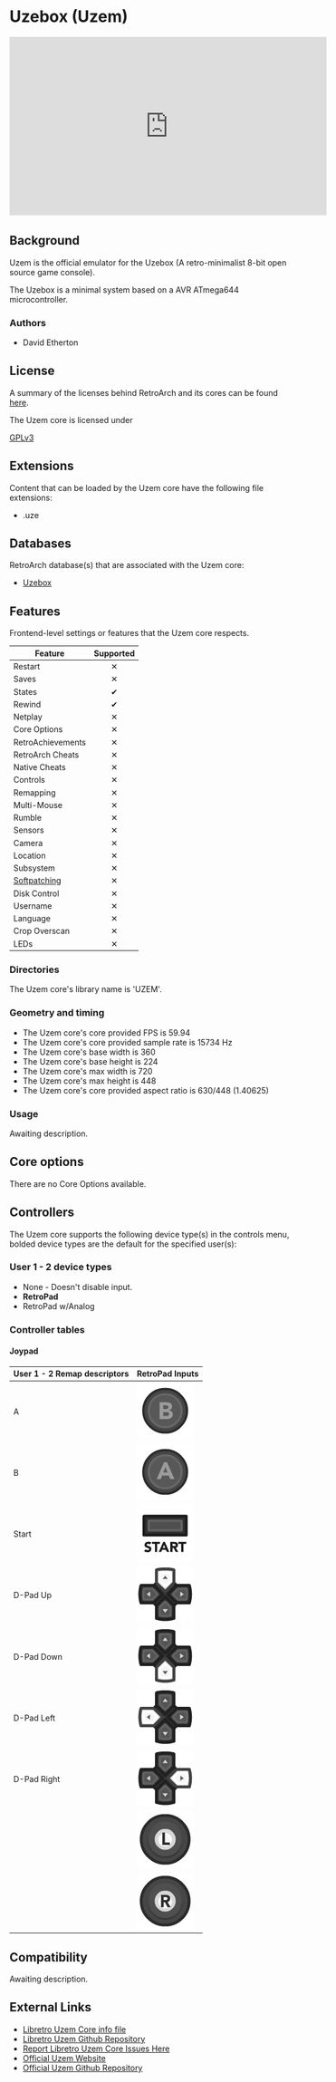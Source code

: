 # Uzebox (Uzem)

<iframe width="560" height="315" src="https://www.youtube-nocookie.com/embed/q_MkxvdeGsc" frameborder="0" allow="accelerometer; autoplay; clipboard-write; encrypted-media; gyroscope; picture-in-picture" allowfullscreen></iframe>

## Background

Uzem is the official emulator for the Uzebox (A retro-minimalist 8-bit open source game console).

The Uzebox is a minimal system based on a AVR ATmega644 microcontroller.

### Authors

- David Etherton

## License

A summary of the licenses behind RetroArch and its cores can be found [here](../development/licenses.md).

The Uzem core is licensed under

[GPLv3](https://github.com/Uzebox/uzebox/blob/master/gpl-3.0.txt)

## Extensions

Content that can be loaded by the Uzem core have the following file extensions:

- .uze

## Databases

RetroArch database(s) that are associated with the Uzem core:

- [Uzebox](https://github.com/libretro/libretro-database/blob/master/rdb/Uzebox.rdb)

## Features

Frontend-level settings or features that the Uzem core respects.

| Feature           | Supported |
|-------------------|:---------:|
| Restart           | ✕         |
| Saves             | ✕         |
| States            | ✔         |
| Rewind            | ✔         |
| Netplay           | ✕         |
| Core Options      | ✕         |
| RetroAchievements | ✕         |
| RetroArch Cheats  | ✕         |
| Native Cheats     | ✕         |
| Controls          | ✕         |
| Remapping         | ✕         |
| Multi-Mouse       | ✕         |
| Rumble            | ✕         |
| Sensors           | ✕         |
| Camera            | ✕         |
| Location          | ✕         |
| Subsystem         | ✕         |
| [Softpatching](../guides/softpatching.md) | ✕         |
| Disk Control      | ✕         |
| Username          | ✕         |
| Language          | ✕         |
| Crop Overscan     | ✕         |
| LEDs              | ✕         |

### Directories

The Uzem core's library name is 'UZEM'.

### Geometry and timing

- The Uzem core's core provided FPS is 59.94
- The Uzem core's core provided sample rate is 15734 Hz
- The Uzem core's base width is 360
- The Uzem core's base height is 224
- The Uzem core's max width is 720
- The Uzem core's max height is 448
- The Uzem core's core provided aspect ratio is 630/448 (1.40625)

### Usage

Awaiting description.

## Core options

There are no Core Options available.

## Controllers

The Uzem core supports the following device type(s) in the controls menu, bolded device types are the default for the specified user(s):

### User 1 - 2 device types

- None - Doesn't disable input.
- **RetroPad**
- RetroPad w/Analog

### Controller tables

#### Joypad

| User 1 - 2 Remap descriptors | RetroPad Inputs                                |
|------------------------------|------------------------------------------------|
| A                            | ![](../image/retropad/retro_b.png)             |
| B                            | ![](../image/retropad/retro_a.png)             |
| Start                        | ![](../image/retropad/retro_start.png)        |
| D-Pad Up                     | ![](../image/retropad/retro_dpad_up.png)     |
| D-Pad Down                   | ![](../image/retropad/retro_dpad_down.png)     |
| D-Pad Left                   | ![](../image/retropad/retro_dpad_left.png)     |
| D-Pad Right                  | ![](../image/retropad/retro_dpad_right.png)    |
|           | ![](../image/retropad/retro_l3.png)         |
|         | ![](../image/retropad/retro_r3.png)         |


## Compatibility

Awaiting description.

## External Links

- [Libretro Uzem Core info file](https://github.com/libretro/libretro-super/blob/master/dist/info/uzem_libretro.info)
- [Libretro Uzem Github Repository](https://github.com/libretro/libretro-uzem)
- [Report Libretro Uzem Core Issues Here](https://github.com/libretro/libretro-uzem/issues)
- [Official Uzem Website](https://uzebox.org)
- [Official Uzem Github Repository](https://github.com/Uzebox/uzebox)
